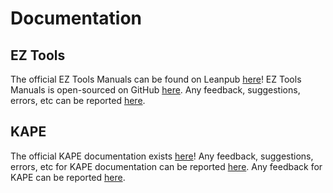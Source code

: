# Documentation

## EZ Tools

The official EZ Tools Manuals can be found on Leanpub [here](https://leanpub.com/eztoolsmanuals)! EZ Tools Manuals is open-sourced on GitHub [here](https://github.com/EZToolsManuals/EZToolsManuals). Any feedback, suggestions, errors, etc can be reported [here](https://github.com/EZToolsManuals/EZToolsManuals/issues).

## KAPE

The official KAPE documentation exists [here](https://ericzimmerman.github.io/KapeDocs/)! Any feedback, suggestions, errors, etc for KAPE documentation can be reported [here](https://github.com/EricZimmerman/KapeDocs/issues). Any feedback for KAPE can be reported [here](https://github.com/EricZimmerman/KapeFiles/issues). 
